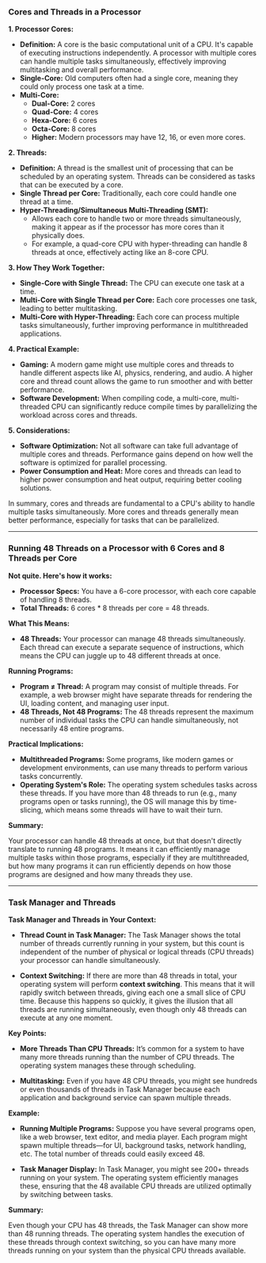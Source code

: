 ### Cores and Threads in a Processor

**1. Processor Cores:**
   - **Definition:** A core is the basic computational unit of a CPU. It's capable of executing instructions independently. A processor with multiple cores can handle multiple tasks simultaneously, effectively improving multitasking and overall performance.
   - **Single-Core:** Old computers often had a single core, meaning they could only process one task at a time.
   - **Multi-Core:**
     - **Dual-Core:** 2 cores
     - **Quad-Core:** 4 cores
     - **Hexa-Core:** 6 cores
     - **Octa-Core:** 8 cores
     - **Higher:** Modern processors may have 12, 16, or even more cores.

**2. Threads:**
   - **Definition:** A thread is the smallest unit of processing that can be scheduled by an operating system. Threads can be considered as tasks that can be executed by a core.
   - **Single Thread per Core:** Traditionally, each core could handle one thread at a time.
   - **Hyper-Threading/Simultaneous Multi-Threading (SMT):** 
     - Allows each core to handle two or more threads simultaneously, making it appear as if the processor has more cores than it physically does.
     - For example, a quad-core CPU with hyper-threading can handle 8 threads at once, effectively acting like an 8-core CPU.

**3. How They Work Together:**
   - **Single-Core with Single Thread:** The CPU can execute one task at a time.
   - **Multi-Core with Single Thread per Core:** Each core processes one task, leading to better multitasking.
   - **Multi-Core with Hyper-Threading:** Each core can process multiple tasks simultaneously, further improving performance in multithreaded applications.

**4. Practical Example:**
   - **Gaming:** A modern game might use multiple cores and threads to handle different aspects like AI, physics, rendering, and audio. A higher core and thread count allows the game to run smoother and with better performance.
   - **Software Development:** When compiling code, a multi-core, multi-threaded CPU can significantly reduce compile times by parallelizing the workload across cores and threads.

**5. Considerations:**
   - **Software Optimization:** Not all software can take full advantage of multiple cores and threads. Performance gains depend on how well the software is optimized for parallel processing.
   - **Power Consumption and Heat:** More cores and threads can lead to higher power consumption and heat output, requiring better cooling solutions.

In summary, cores and threads are fundamental to a CPU's ability to handle multiple tasks simultaneously. More cores and threads generally mean better performance, especially for tasks that can be parallelized.

---

### Running 48 Threads on a Processor with 6 Cores and 8 Threads per Core

**Not quite. Here's how it works:**

- **Processor Specs:** You have a 6-core processor, with each core capable of handling 8 threads.
- **Total Threads:**  6 cores * 8 threads per core = 48 threads.

**What This Means:**

- **48 Threads:** Your processor can manage 48 threads simultaneously. Each thread can execute a separate sequence of instructions, which means the CPU can juggle up to 48 different threads at once.

**Running Programs:**

- **Program ≠ Thread:** A program may consist of multiple threads. For example, a web browser might have separate threads for rendering the UI, loading content, and managing user input.
- **48 Threads, Not 48 Programs:** The 48 threads represent the maximum number of individual tasks the CPU can handle simultaneously, not necessarily 48 entire programs.

**Practical Implications:**

- **Multithreaded Programs:** Some programs, like modern games or development environments, can use many threads to perform various tasks concurrently.
- **Operating System's Role:** The operating system schedules tasks across these threads. If you have more than 48 threads to run (e.g., many programs open or tasks running), the OS will manage this by time-slicing, which means some threads will have to wait their turn.

**Summary:**

Your processor can handle 48 threads at once, but that doesn't directly translate to running 48 programs. It means it can efficiently manage multiple tasks within those programs, especially if they are multithreaded, but how many programs it can run efficiently depends on how those programs are designed and how many threads they use.

---

### Task Manager and Threads

**Task Manager and Threads in Your Context:**

- **Thread Count in Task Manager:** The Task Manager shows the total number of threads currently running in your system, but this count is independent of the number of physical or logical threads (CPU threads) your processor can handle simultaneously.
  
- **Context Switching:** If there are more than 48 threads in total, your operating system will perform **context switching**. This means that it will rapidly switch between threads, giving each one a small slice of CPU time. Because this happens so quickly, it gives the illusion that all threads are running simultaneously, even though only 48 threads can execute at any one moment.

**Key Points:**

- **More Threads Than CPU Threads:** It’s common for a system to have many more threads running than the number of CPU threads. The operating system manages these through scheduling.
  
- **Multitasking:** Even if you have 48 CPU threads, you might see hundreds or even thousands of threads in Task Manager because each application and background service can spawn multiple threads.

**Example:**

- **Running Multiple Programs:** Suppose you have several programs open, like a web browser, text editor, and media player. Each program might spawn multiple threads—for UI, background tasks, network handling, etc. The total number of threads could easily exceed 48.
  
- **Task Manager Display:** In Task Manager, you might see 200+ threads running on your system. The operating system efficiently manages these, ensuring that the 48 available CPU threads are utilized optimally by switching between tasks.

**Summary:**

Even though your CPU has 48 threads, the Task Manager can show more than 48 running threads. The operating system handles the execution of these threads through context switching, so you can have many more threads running on your system than the physical CPU threads available.
